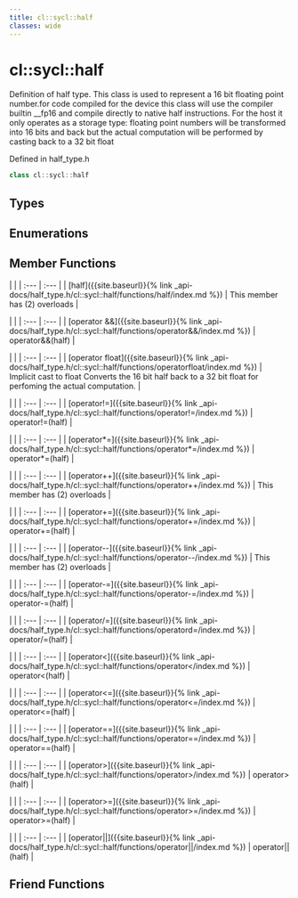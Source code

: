 ```yaml
---
title: cl::sycl::half
classes: wide
---
```

# cl::sycl::half

Definition of half type. This class is used to represent a 16 bit floating point number.for code compiled for the device this class will use the compiler builtin __fp16 and compile directly to native half instructions. For the host it only operates as a storage type: floating point numbers will be transformed into 16 bits and back but the actual computation will be performed by casting back to a 32 bit float 

Defined in half_type.h

```cpp
class cl::sycl::half
```

## Types

## Enumerations

## Member Functions

   |   |
| :--- | :--- |
| [half]({{site.baseurl}}{% link _api-docs/half_type.h/cl::sycl::half/functions/half/index.md %}) | This member has (2) overloads |

   |   |
| :--- | :--- |
| [operator &&]({{site.baseurl}}{% link _api-docs/half_type.h/cl::sycl::half/functions/operator&&/index.md %}) | operator&&(half)  |

   |   |
| :--- | :--- |
| [operator float]({{site.baseurl}}{% link _api-docs/half_type.h/cl::sycl::half/functions/operatorfloat/index.md %}) | Implicit cast to float Converts the 16 bit half back to a 32 bit float for perfoming the actual computation.  |

   |   |
| :--- | :--- |
| [operator!=]({{site.baseurl}}{% link _api-docs/half_type.h/cl::sycl::half/functions/operator!=/index.md %}) | operator!=(half)  |

   |   |
| :--- | :--- |
| [operator*=]({{site.baseurl}}{% link _api-docs/half_type.h/cl::sycl::half/functions/operator*=/index.md %}) | operator*=(half)  |

   |   |
| :--- | :--- |
| [operator++]({{site.baseurl}}{% link _api-docs/half_type.h/cl::sycl::half/functions/operator++/index.md %}) | This member has (2) overloads |

   |   |
| :--- | :--- |
| [operator+=]({{site.baseurl}}{% link _api-docs/half_type.h/cl::sycl::half/functions/operator+=/index.md %}) | operator+=(half)  |

   |   |
| :--- | :--- |
| [operator--]({{site.baseurl}}{% link _api-docs/half_type.h/cl::sycl::half/functions/operator--/index.md %}) | This member has (2) overloads |

   |   |
| :--- | :--- |
| [operator-=]({{site.baseurl}}{% link _api-docs/half_type.h/cl::sycl::half/functions/operator-=/index.md %}) | operator-=(half)  |

   |   |
| :--- | :--- |
| [operator/=]({{site.baseurl}}{% link _api-docs/half_type.h/cl::sycl::half/functions/operatord=/index.md %}) | operator/=(half)  |

   |   |
| :--- | :--- |
| [operator<]({{site.baseurl}}{% link _api-docs/half_type.h/cl::sycl::half/functions/operator</index.md %}) | operator<(half)  |

   |   |
| :--- | :--- |
| [operator<=]({{site.baseurl}}{% link _api-docs/half_type.h/cl::sycl::half/functions/operator<=/index.md %}) | operator<=(half)  |

   |   |
| :--- | :--- |
| [operator==]({{site.baseurl}}{% link _api-docs/half_type.h/cl::sycl::half/functions/operator==/index.md %}) | operator==(half)  |

   |   |
| :--- | :--- |
| [operator>]({{site.baseurl}}{% link _api-docs/half_type.h/cl::sycl::half/functions/operator>/index.md %}) | operator>(half)  |

   |   |
| :--- | :--- |
| [operator>=]({{site.baseurl}}{% link _api-docs/half_type.h/cl::sycl::half/functions/operator>=/index.md %}) | operator>=(half)  |

   |   |
| :--- | :--- |
| [operator||]({{site.baseurl}}{% link _api-docs/half_type.h/cl::sycl::half/functions/operator||/index.md %}) | operator||(half)  |


## Friend Functions

